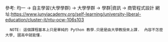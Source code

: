 參考: 均一 -> 自主學習(大學學群)  -> 大學學群 -> 學群|資訊 -> 商管程式設計
      網址:https://www.junyiacademy.org/self-learning/university-liberal-education/cluster-it/ntu-ocw-106s103

      NOTE: 這個課程基本上只是單純的 Python 教學.只是是由大學教授來上課.  內容不怎麼大學, 國高中就能懂.
